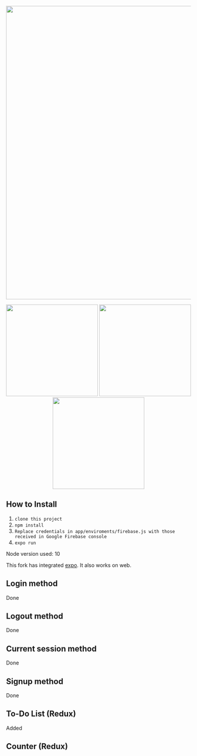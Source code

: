 <p align="center">
<img src="https://github.com/skantus/react-native-firebase-redux-authentication/blob/master/assets/screenshots/rfr.jpg" width="800"/>
</p>

<p align="center">
  <img src="https://github.com/skantus/react-native-firebase-redux-authentication/blob/master/assets/screenshots/1.png" width="250"/>  
  <img src="https://github.com/skantus/react-native-firebase-redux-authentication/blob/master/assets/screenshots/2.png" width="250"/>
  <img src="https://github.com/skantus/react-native-firebase-redux-authentication/blob/master/assets/screenshots/3.png" width="250"/>
</p>

## How to Install

1. `clone this project`
2. `npm install`
3. `Replace credentials in app/enviroments/firebase.js with those received in Google Firebase console`
3. `expo run`


Node version used: 10  

This fork has integrated [expo](https://expo.io/). It also works on web. 
## Login method

Done

## Logout method

Done

## Current session method

Done

## Signup method

Done

## To-Do List (Redux)

Added

## Counter (Redux)
